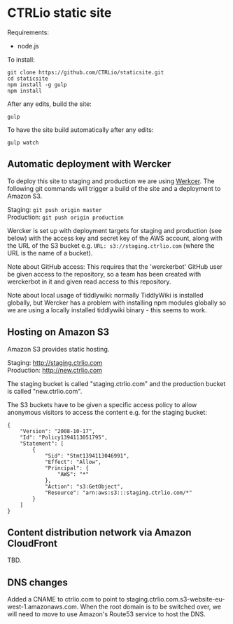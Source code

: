 CTRLio static site
==================

Requirements:

* node.js

To install:

    git clone https://github.com/CTRLio/staticsite.git
    cd staticsite
    npm install -g gulp
    npm install

After any edits, build the site:

    gulp

To have the site build automatically after any edits:

    gulp watch

Automatic deployment with Wercker
---------------------------------

To deploy this site to staging and production we are using [Werkcer](http://wercker.com). The following git commands will trigger a build of the site and a deployment to Amazon S3.

Staging: `git push origin master`  
Production: `git push origin production`

Wercker is set up with deployment targets for staging and production (see below) with the access key and secret key of the AWS account, along with the URL of the S3 bucket e.g. `URL: s3://staging.ctrlio.com` (where the URL is the name of a bucket).

Note about GitHub access: This requires that the 'werckerbot' GitHub user be given access to the repository, so a team has been created with werckerbot in it and given read access to this repository.

Note about local usage of tiddlywiki: normally TiddlyWiki is installed globally, but Wercker has a problem with installing npm modules globally so we are using a locally installed tiddlywiki binary - this seems to work.

Hosting on Amazon S3
--------------------

Amazon S3 provides static hosting.

Staging: http://staging.ctrlio.com  
Production: http://new.ctrlio.com

The staging bucket is called "staging.ctrlio.com" and the production bucket is called "new.ctrlio.com".

The S3 buckets have to be given a specific access policy to allow anonymous visitors to access the content e.g. for the staging bucket:

    {
    	"Version": "2008-10-17",
    	"Id": "Policy1394113051795",
    	"Statement": [
    		{
    			"Sid": "Stmt1394113046991",
    			"Effect": "Allow",
    			"Principal": {
    				"AWS": "*"
    			},
    			"Action": "s3:GetObject",
    			"Resource": "arn:aws:s3:::staging.ctrlio.com/*"
    		}
    	]
    }

Content distribution network via Amazon CloudFront
--------------------------------------------------

TBD.

DNS changes
-----------

Added a CNAME to ctrlio.com to point to staging.ctrlio.com.s3-website-eu-west-1.amazonaws.com. When the root domain is to be switched over, we will need to move to use Amazon's Route53 service to host the DNS.